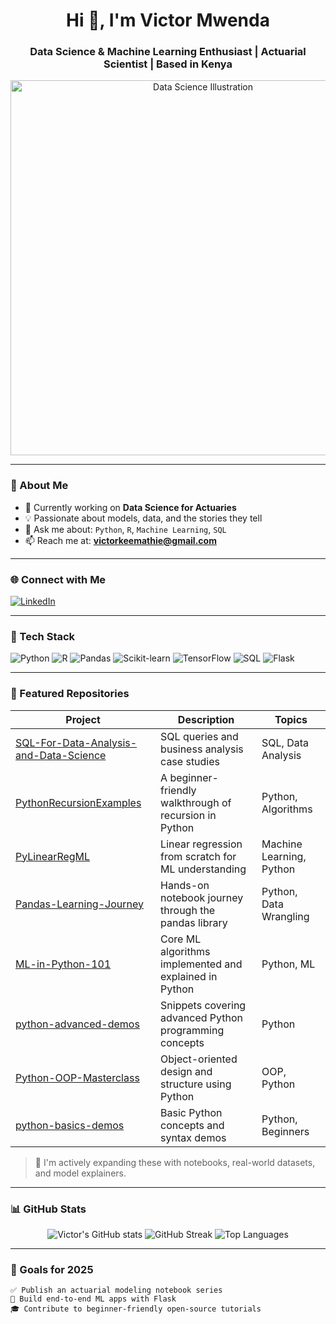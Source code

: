 <h1 align="center">Hi 👋, I'm Victor Mwenda</h1>
<h3 align="center">Data Science & Machine Learning Enthusiast | Actuarial Scientist | Based in Kenya</h3>

<p align="center">
  <img src="https://user-images.githubusercontent.com/105254140/273532337-7ebcb2fa-2a40-4260-b5ae-3be47a02013a.png" alt="Data Science Illustration" width="600"/>
</p>


---

### 🚀 About Me

- 🔭 Currently working on **Data Science for Actuaries**
- 💡 Passionate about models, data, and the stories they tell
- 💬 Ask me about: `Python`, `R`, `Machine Learning`, `SQL`
- 📫 Reach me at: **victorkeemathie@gmail.com**

---

### 🌐 Connect with Me

[![LinkedIn](https://img.shields.io/badge/LinkedIn-Connect-blue?logo=linkedin)](https://linkedin.com/in/victormkimathi)

---

### 🧰 Tech Stack

![Python](https://img.shields.io/badge/-Python-333?logo=python)
![R](https://img.shields.io/badge/-R-276DC3?logo=r)
![Pandas](https://img.shields.io/badge/-Pandas-150458?logo=pandas)
![Scikit-learn](https://img.shields.io/badge/-Scikit--Learn-F7931E?logo=scikit-learn)
![TensorFlow](https://img.shields.io/badge/-TensorFlow-FF6F00?logo=tensorflow)
![SQL](https://img.shields.io/badge/-SQL-4479A1?logo=mysql)
![Flask](https://img.shields.io/badge/-Flask-000?logo=flask)

---

### 📁 Featured Repositories

| Project | Description | Topics |
|--------|-------------|--------|
| [SQL-For-Data-Analysis-and-Data-Science](https://github.com/Victorkeemathie/SQL-For-Data-Analysis-and-Data-Science) | SQL queries and business analysis case studies | SQL, Data Analysis |
| [PythonRecursionExamples](https://github.com/Victorkeemathie/PythonRecursionExamples) | A beginner-friendly walkthrough of recursion in Python | Python, Algorithms |
| [PyLinearRegML](https://github.com/Victorkeemathie/PyLinearRegML) | Linear regression from scratch for ML understanding | Machine Learning, Python |
| [Pandas-Learning-Journey](https://github.com/Victorkeemathie/Pandas-Learning-Journey) | Hands-on notebook journey through the pandas library | Python, Data Wrangling |
| [ML-in-Python-101](https://github.com/Victorkeemathie/ML-in-Python-101) | Core ML algorithms implemented and explained in Python | Python, ML |
| [python-advanced-demos](https://github.com/Victorkeemathie/python-advanced-demos) | Snippets covering advanced Python programming concepts | Python |
| [Python-OOP-Masterclass](https://github.com/Victorkeemathie/Python-OOP-Masterclass) | Object-oriented design and structure using Python | OOP, Python |
| [python-basics-demos](https://github.com/Victorkeemathie/python-basics-demos) | Basic Python concepts and syntax demos | Python, Beginners |

> 🎯 I'm actively expanding these with notebooks, real-world datasets, and model explainers.

---

### 📊 GitHub Stats

<p align="center">
  <img src="https://github-readme-stats.vercel.app/api?username=victorkeemathie&show_icons=true&theme=tokyonight" alt="Victor's GitHub stats" />
  <img src="https://github-readme-streak-stats.herokuapp.com/?user=victorkeemathie&theme=tokyonight" alt="GitHub Streak" />
  <img src="https://github-readme-stats.vercel.app/api/top-langs/?username=victorkeemathie&layout=compact&theme=tokyonight" alt="Top Languages" />
</p>

---

### 🎯 Goals for 2025

```text
✅ Publish an actuarial modeling notebook series
🔧 Build end-to-end ML apps with Flask
🎓 Contribute to beginner-friendly open-source tutorials
